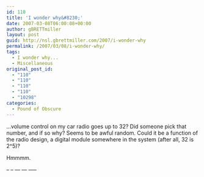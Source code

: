 ```yaml
---
id: 110
title: 'I wonder why&#8230;'
date: 2007-03-08T06:00:08+00:00
author: gBRETTmiller
layout: post
guid: http://nsl.gbrettmiller.com/2007/i-wonder-why
permalink: /2007/03/08/i-wonder-why/
tags:
  - I wonder why...
  - Miscellaneous
original_post_id:
  - "110"
  - "110"
  - "110"
  - "110"
  - "10298"
categories:
  - Pound of Obscure
---
```

&#8230;volume control on my car radio goes up to 32? Did someone pick that number, and if so why? Seems to be awful random. Could it be a function of the radio design, a digital module somewhere in the system (after all, 32 is 2^5)?

Hmmmm.

&#8211; &#8211; &#8212; &#8212; &#8212;&#8211;